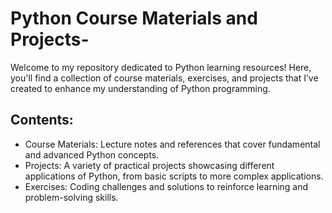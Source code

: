 # Python Course Materials and Projects-
Welcome to my repository dedicated to Python learning resources! Here, you'll find a collection of course materials, exercises, and projects that I’ve created to enhance my understanding of Python programming.
## Contents:
- Course Materials: Lecture notes and references that cover fundamental and advanced Python concepts.
-  Projects: A variety of practical projects showcasing different applications of Python, from basic scripts to more complex applications.
-  Exercises: Coding challenges and solutions to reinforce learning and problem-solving skills.

